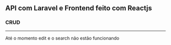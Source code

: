 ## API com Laravel e Frontend feito com Reactjs
### CRUD 



---


Até o momento edit e o search não estão funcionando

